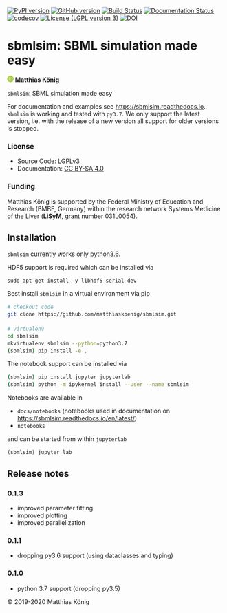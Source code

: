 [![PyPI version](https://badge.fury.io/py/sbmlsim.svg)](https://badge.fury.io/py/sbmlsim)
[![GitHub version](https://badge.fury.io/gh/matthiaskoenig%2Fsbmlsim.svg)](https://badge.fury.io/gh/matthiaskoenig%2Fsbmlsim)
[![Build Status](https://travis-ci.org/matthiaskoenig/sbmlsim.svg?branch=develop)](https://travis-ci.org/matthiaskoenig/sbmlsim)
[![Documentation Status](https://readthedocs.org/projects/sbmlsim/badge/?version=latest)](https://sbmlsim.readthedocs.io/en/latest/)
[![codecov](https://codecov.io/gh/matthiaskoenig/sbmlsim/branch/develop/graph/badge.svg)](https://codecov.io/gh/matthiaskoenig/sbmlsim)
[![License (LGPL version 3)](https://img.shields.io/badge/license-LGPLv3.0-blue.svg?style=flat-square)](http://opensource.org/licenses/LGPL-3.0)
[![DOI](https://zenodo.org/badge/DOI/10.5281/zenodo.3597770.svg)](https://doi.org/10.5281/zenodo.3597770)

<h1>sbmlsim: SBML simulation made easy</h1>
<b><a href="https://orcid.org/0000-0003-1725-179X" title="https://orcid.org/0000-0003-1725-179X"><img src="./docs/static/images/orcid.png" height="15"/></a> Matthias König</b>

`sbmlsim`: SBML simulation made easy

For documentation and examples see https://sbmlsim.readthedocs.io. `sbmlsim` is working and tested with `py3.7`. We only support the latest version, i.e. with the release of a new version all support for older versions is stopped. 

### License
* Source Code: [LGPLv3](http://opensource.org/licenses/LGPL-3.0)
* Documentation: [CC BY-SA 4.0](http://creativecommons.org/licenses/by-sa/4.0/)

### Funding
Matthias König is supported by the Federal Ministry of Education and Research (BMBF, Germany)
within the research network Systems Medicine of the Liver (**LiSyM**, grant number 031L0054).

## Installation
`sbmlsim` currently works only python3.6.

HDF5 support is required which can be installed via
```
sudo apt-get install -y libhdf5-serial-dev
```

Best install `sbmlsim` in a virtual environment via pip
```bash
# checkout code
git clone https://github.com/matthiaskoenig/sbmlsim.git

# virtualenv
cd sbmlsim
mkvirtualenv sbmlsim --python=python3.7
(sbmlsim) pip install -e .
```
The notebook support can be installed via
```bash
(sbmlsim) pip install jupyter jupyterlab
(sbmlsim) python -m ipykernel install --user --name sbmlsim
```
Notebooks are available in
- `docs/notebooks` (notebooks used in documentation on https://sbmlsim.readthedocs.io/en/latest/)
- `notebooks`

and can be started from within `jupyterlab`
```
(sbmlsim) jupyter lab
```

## Release notes
### 0.1.3
* improved parameter fitting
* improved plotting
* improved parallelization

### 0.1.1
* dropping py3.6 support (using dataclasses and typing)

### 0.1.0
* python 3.7 support (dropping py3.5)

&copy; 2019-2020 Matthias König
